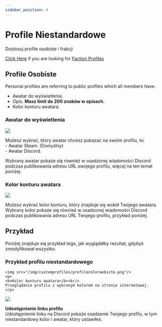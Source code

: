 ```yaml
---
sidebar_position: 4
---
```


# Profile Niestandardowe

Dostosuj profile osobiste i frakcji

[Click Here](/docs/stormworks/HRP/factions#faction-profiles) if you are looking for [Faction Profiles](/docs/stormworks/HRP/factions#faction-profiles)


## Profile Osobiste

Personal profiles are referring to public profiles which all members have.

- Awatar do wyświetlenia.
- Opis. **Masz limit do 200 znaków w opisach.**
- Kolor konturu awatara.

### Awatar do wyświetlenia

<div class="flex-vcenter mb-1">
    <img src="/img/customprofiles/profileavatardisplay.png"/>
    <p>
    Możesz wybrać, który awatar chcesz pokazać na swoim profilu, to:<br/>
- Awatar Steam. (Domyślny)<br/>
- Awatar Discord.
    </p>
 </div>

Wybrany awatar pokaże się również w osadzonej wiadomości Discord podczas publikowania adresu URL swojego profilu, więcej na ten temat poniżej.

### Kolor konturu awatara

  <div class="flex-vcenter mb-1">
    <img src="/img/customprofiles/editavatarcolour.png"/>
    <p>
    Możesz wybrać kolor konturu, który znajduje się wokół Twojego awatara.
    Wybrany kolor pokaże się również w osadzonej wiadomości Discord podczas publikowania adresu URL Twojego profilu, przykład poniżej.
    </p>
 </div>

## Przykład

Poniżej znajduje się przykład tego, jak wyglądałby rezultat, gdybyś zmodyfikował wszystko.

### Przykład profilu niestandardowego<div class="flex-vcenter mb-1">
    <img src="/img/customprofiles/profilecolorwebsite.png"/>
    <p>
    <b>Kolor konturu awatara</b><br/>
    Przeglądanie profilu z wybranym kolorem na stronie internetowej.
    </p>
  </div>
    <div class="flex-vcenter mb-1">
    <img src="/img/customprofiles/profilediscordemebed.png"/>
    <p>
    <b>Udostępnianie linku profilu</b><br/>
    Udostępnienie linku na Discord pokaże osadzenie Twojego profilu, w tym niestandardowy kolor i awatar, który ustawiłeś.
    </p>
  </div>
